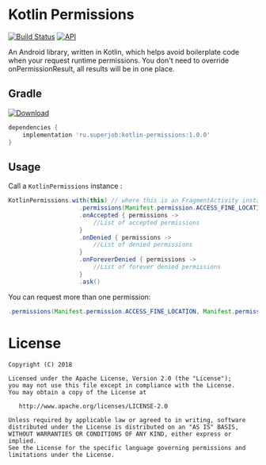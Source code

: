 # Kotlin Permissions

[![Build Status](https://travis-ci.org/superjobru/kotlin-permissions.svg?branch=master)](https://travis-ci.org/superjobru/kotlin-permissions) [![API](https://img.shields.io/badge/API-14%2B-brightgreen.svg?style=flat)](https://android-arsenal.com/api?level=14)

An Android library, written in Kotlin, which helps avoid boilerplate code when your request runtime permissions. You don't need to override onPermissionResult, all results will be in one place.

## Gradle
[ ![Download](https://api.bintray.com/packages/superjob/android/kotlin-permissions/images/download.svg) ](https://bintray.com/superjob/android/kotlin-permissions/_latestVersion)
```gradle
dependencies {
    implementation 'ru.superjob:kotlin-permissions:1.0.0'
}
```

## Usage

Call a `KotlinPermissions` instance :

```java
KotlinPermissions.with(this) // where this is an FragmentActivity instance
                    .permissions(Manifest.permission.ACCESS_FINE_LOCATION)
                    .onAccepted { permissions ->
                   		//List of accepted permissions
                    }
                    .onDenied { permissions ->
                   		//List of denied permissions
                    }
                    .onForeverDenied { permissions ->
                   		//List of forever denied permissions
                    }
                    .ask()
```

You can request more than one permission: 
```java
.permissions(Manifest.permission.ACCESS_FINE_LOCATION, Manifest.permission.CAMERA)
```
# License

```
Copyright (C) 2018

Licensed under the Apache License, Version 2.0 (the "License");
you may not use this file except in compliance with the License.
You may obtain a copy of the License at

   http://www.apache.org/licenses/LICENSE-2.0

Unless required by applicable law or agreed to in writing, software
distributed under the License is distributed on an "AS IS" BASIS,
WITHOUT WARRANTIES OR CONDITIONS OF ANY KIND, either express or implied.
See the License for the specific language governing permissions and
limitations under the License.
```
